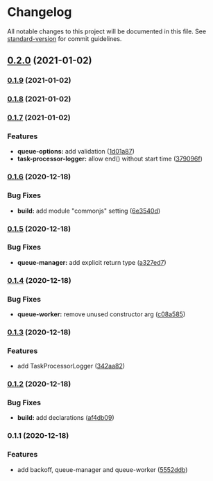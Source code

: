 # Changelog

All notable changes to this project will be documented in this file. See [standard-version](https://github.com/conventional-changelog/standard-version) for commit guidelines.

## [0.2.0](https://github.com/exportarts/bullmq-utils/compare/v0.1.9...v0.2.0) (2021-01-02)

### [0.1.9](https://github.com/exportarts/bullmq-utils/compare/v0.1.8...v0.1.9) (2021-01-02)

### [0.1.8](https://github.com/exportarts/bullmq-utils/compare/v0.1.7...v0.1.8) (2021-01-02)

### [0.1.7](https://github.com/exportarts/bullmq-utils/compare/v0.1.6...v0.1.7) (2021-01-02)


### Features

* **queue-options:** add validation ([1d01a87](https://github.com/exportarts/bullmq-utils/commit/1d01a87f1d71628a7c9b859b11142652c64bdf01))
* **task-processor-logger:** allow end() without start time ([379096f](https://github.com/exportarts/bullmq-utils/commit/379096f12320e7b340633f58f0878b50c4059aa6))

### [0.1.6](https://github.com/exportarts/bullmq-utils/compare/v0.1.5...v0.1.6) (2020-12-18)


### Bug Fixes

* **build:** add module "commonjs" setting ([6e3540d](https://github.com/exportarts/bullmq-utils/commit/6e3540db6aed2b455b1b1c25ba661ab507a5817e))

### [0.1.5](https://github.com/exportarts/bullmq-utils/compare/v0.1.4...v0.1.5) (2020-12-18)


### Bug Fixes

* **queue-manager:** add explicit return type ([a327ed7](https://github.com/exportarts/bullmq-utils/commit/a327ed72472bf9b9e0f41678c22cadec0c555b9a))

### [0.1.4](https://github.com/exportarts/bullmq-utils/compare/v0.1.3...v0.1.4) (2020-12-18)


### Bug Fixes

* **queue-worker:** remove unused constructor arg ([c08a585](https://github.com/exportarts/bullmq-utils/commit/c08a5851093d3f7a0ffa92d96aa62249a17af01e))

### [0.1.3](https://github.com/exportarts/bullmq-utils/compare/v0.1.2...v0.1.3) (2020-12-18)


### Features

* add TaskProcessorLogger ([342aa82](https://github.com/exportarts/bullmq-utils/commit/342aa822c08cd478ed921847428d4aaebe27ba04))

### [0.1.2](https://github.com/exportarts/bullmq-utils/compare/v0.1.1...v0.1.2) (2020-12-18)


### Bug Fixes

* **build:** add declarations ([af4db09](https://github.com/exportarts/bullmq-utils/commit/af4db0997ffbb8a6e41098a80370952a0f9f2d28))

### 0.1.1 (2020-12-18)


### Features

* add backoff, queue-manager and queue-worker ([5552ddb](https://github.com/exportarts/bullmq-utils/commit/5552ddb4dd98fc2388f1b734a4d8d901bb797bfb))
